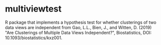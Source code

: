 # multiviewtest
R package that implements a hypothesis test for whether clusterings of two data views are independent from Gao, L.L., Bien, J., and Witten, D. (2019) "Are Clusterings of Multiple Data Views Independent?", Biostatistics, DOI: 10.1093/biostatistics/kxz001.